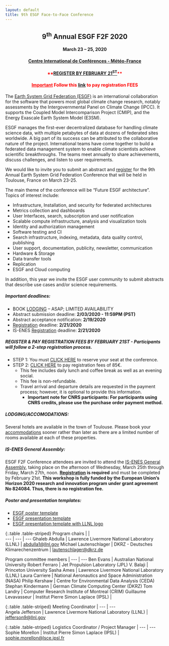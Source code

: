 ```yaml
---
layout: default
title: 9th ESGF Face-to-Face Conference
---
```


<div style="text-align: center;" markdown="1">

## 9<sup>th</sup> Annual ESGF F2F 2020
#### March 23 – 25, 2020
#### [Centre International de Conférences - Météo-France](http://www.meteo.fr/cic/meetings/venue.html)
<div style="color:red;" markdown="1"> 

#### \*\*[REGISTER BY FEBRUARY 21<sup>ST</sup>](https://is.enes.org/events/workshops/9th-esgf-face-to-face-conference)\*\*
#### <u>Important</u> **Follow this [link](https://www.azur-colloque.fr/DR04/inscription/) to pay registration FEES**
</div>
</div>

The [Earth System Grid Federation (ESGF)](https://esgf.llnl.gov/2020-F2F.html) is an international collaboration for the software that powers most global climate change research, notably assessments by the Intergovernmental Panel on Climate Change (IPCC). It supports the Coupled Model Intercomparison Project (CMIP), and the Energy Exascale Earth System Model (E3SM).
 
ESGF manages the first-ever decentralized database for handling climate science data, with multiple petabytes of data at dozens of federated sites worldwide. A big part of its success can be attributed to the collaborative nature of the project. International teams have come together to build a federated data management system to enable climate scientists achieve scientific breakthroughs. The teams meet annually to share achievements, discuss challenges, and listen to user requirements. 
 
We would like to invite you to submit an abstract and [register](https://is.enes.org/events/workshops/9th-esgf-face-to-face-conference) for the 9th Annual Earth System Grid Federation Conference that will be held in Toulouse, France on March 23-25.
 
The main theme of the conference will be “Future ESGF architecture”. Topics of interest include:
 
* Infrastructure, Installation, and security for federated architectures
* Metrics collection and dashboards
* User Interfaces, search, subscription and user notification
* Scalable compute infrastructure, analysis and visualization tools
* Identity and authorization management
* Software testing and CI
* Search infrastructure, indexing, metadata, data quality control, publishing
* User support, documentation, publicity, newsletter, communication
* Hardware & Storage
* Data transfer tools
* Replication
* ESGF and Cloud computing
 
In addition, this year we invite the ESGF user community to submit abstracts that describe use cases and/or science requirements.
 
##### Important deadlines:
* BOOK [LODGING](https://www.earthsystemcog.org/projects/cw2020/accommodations) – ASAP; LIMITED AVAILABILITY
* Abstract submission deadline: **2/03/2020 - 11:59PM (PST)** 
* Abstract acceptance notification: **2/19/2020**
* [Registration](https://is.enes.org/events/workshops/9th-esgf-face-to-face-conference) deadline: **2/21/2020**
* IS-ENES [Registration](https://docs.google.com/forms/d/e/1FAIpQLSe33KXrA_jn83O3NTlRWM_uohcjFdMPv8EqcSg-luCnd01s9Q/viewform) deadline: **2/21/2020**

##### REGISTER & PAY REGISTRATION FEES BY FEBRUARY 21ST - Participants will follow a 2-step registration process.
* STEP 1: You must [CLICK HERE](https://docs.google.com/forms/d/e/1FAIpQLSf6JyAXYAb1UhrJuWAiJXM-QOD8O28sCARr4cj5ABOJCRG99w/viewform) to reserve your seat at the conference.
* STEP 2: [CLICK HERE](https://www.azur-colloque.fr/DR04/inscription/) to pay registration fees of 85€.
    * This fee includes daily lunch and coffee break as well as an evening social.
    * This fee is non-refundable.
    * Travel arrival and departure details are requested in the payment process; however, it is optional to provide this information.
        * **Important note for CNRS participants: For participants using CNRS credits, please use the purchase order payment method.**

##### LODGING/ACCOMODATIONS:
Several hotels are available in the town of Toulouse. Please book your [accommodations](https://www.earthsystemcog.org/projects/cw2020/accommodations) sooner rather than later as there are a limited number of rooms available at each of these properties.

##### IS-ENES General Assembly:
ESGF F2F Conference attendees are invited to attend the [IS-ENES General Assembly](https://is.enes.org/events/workshops/is-enes3-first-general-assembly), taking place on the afternoon of Wednesday, March 25th through Friday, March 27th, noon. **[Registration](https://docs.google.com/forms/d/e/1FAIpQLSe33KXrA_jn83O3NTlRWM_uohcjFdMPv8EqcSg-luCnd01s9Q/viewform) is required** and must be completed by February 21st.  **This workshop is fully funded by the European Union’s Horizon 2020 research and innovation program under grant agreement No 824084. Thus, there is no registration fee.**

##### Poster and presentation templates:
* [ESGF poster template]({{site.esgf-media}}/2020-F2F/ESGF_Poster_Template_V02.potx)
* [ESGF presentation template]({{site.esgf-media}}/2020-F2F/ESGF_presentation_Template_V03.pptx)
* [ESGF presentation template with LLNL logo]({{site.esgf-media}}/2020-F2F/ESGF_presentation_Template_V02_LLNL_LOGO.pptx)

{:.table .table-striped}
Program chairs | |  
--- | --- | ---
Ghaleb Abdulla | Lawrence Livermore National Laboratory (LLNL) | [abdulla1@llnl.gov](mailto:abdulla1@llnl.gov)
Michael Lautenschlager | DKRZ - Deutsches Klimarechenzentrum | [lautenschlager@dkrz.de](mailto:lautenschlager@dkrz.de)


Program committee members | 
--- | --- 
Ben Evans | Australian National University
Robert Ferraro | Jet Propulsion Laboratory (JPL)
V. Balaji | Princeton University
Sasha Ames | Lawrence Livermore National Laboratory (LLNL)
Laura Carriere | National Aeronautics and Space Administration (NASA)
Philip Kershaw | Centre for Environmental Data Analysis (CEDA)
Stephan Kindermann | German Climate Computing Center (DKRZ)
Tom Landry | Computer Research Institute of Montreal (CRIM)
Guillaume Levavasseur | Institut Pierre Simon Laplace (IPSL)
 | 

{:.table .table-striped}
Meeting Coordinator | 
--- | ---  
Angela Jefferson | Lawrence Livermore National Laboratory (LLNL) | [jefferson9@llnl.gov](mailto:jefferson9@llnl.gov)

{:.table .table-striped}
Logistics Coordinator / Project Manager |
--- | ---            
Sophie Morellon | Institut Pierre Simon Laplace (IPSL) | [sophie.morellon@lsce.ipsl.fr](mailto:sophie.morellon@lsce.ipsl.fr)